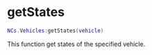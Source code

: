 # getStates

```lua
NCs.Vehicles:getStates(vehicle)
```

This function get states of the specified vehicle.